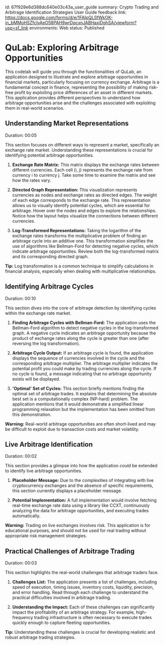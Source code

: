 id: 67f928e6d388dc640e03c43a_user_guide
summary: Crypto Trading and Arbitrage Identification Strategies User Guide
feedback link: https://docs.google.com/forms/d/e/1FAIpQLSfWkOK-in_bMMoHSZfcIvAeO58PAH9wrDqcxnJABHaxiDqhSA/viewform?usp=sf_link
environments: Web
status: Published
# QuLab: Exploring Arbitrage Opportunities

This codelab will guide you through the functionalities of QuLab, an application designed to illustrate and explore arbitrage opportunities in financial markets, particularly focusing on currency exchange. Arbitrage is a fundamental concept in finance, representing the possibility of making risk-free profit by exploiting price differences of an asset in different markets. This application provides different perspectives to understand how arbitrage opportunities arise and the challenges associated with exploiting them in real-world scenarios.

## Understanding Market Representations
Duration: 00:05

This section focuses on different ways to represent a market, specifically an exchange rate market. Understanding these representations is crucial for identifying potential arbitrage opportunities.

1.  **Exchange Rate Matrix:** This matrix displays the exchange rates between different currencies. Each cell (i, j) represents the exchange rate from currency i to currency j. Take some time to examine the matrix and see how the rates vary.

2.  **Directed Graph Representation:** This visualization represents currencies as nodes and exchange rates as directed edges. The weight of each edge corresponds to the exchange rate.  This representation allows us to visually identify potential cycles, which are essential for arbitrage.  Hover over the nodes and edges to explore the relationships. Notice how the layout helps visualize the connections between different currencies.

3.  **Log-Transformed Representations:** Taking the logarithm of the exchange rates transforms the multiplicative problem of finding an arbitrage cycle into an additive one. This transformation simplifies the use of algorithms like Bellman-Ford for detecting negative cycles, which indicate arbitrage opportunities.  Review both the log-transformed matrix and its corresponding directed graph.

<aside class="positive">
<b>Tip:</b> Log transformation is a common technique to simplify calculations in financial analysis, especially when dealing with multiplicative relationships.
</aside>

## Identifying Arbitrage Cycles
Duration: 00:10

This section dives into the core of arbitrage detection by identifying cycles within the exchange rate market.

1.  **Finding Arbitrage Cycles with Bellman-Ford:** The application uses the Bellman-Ford algorithm to detect negative cycles in the log-transformed graph. A negative cycle indicates an arbitrage opportunity because the product of exchange rates along the cycle is greater than one (after reversing the log transformation).

2.  **Arbitrage Cycle Output:** If an arbitrage cycle is found, the application displays the sequence of currencies involved in the cycle and the corresponding arbitrage multiplier. The arbitrage multiplier indicates the potential profit you could make by trading currencies along the cycle. If no cycle is found, a message indicating that no arbitrage opportunity exists will be displayed.

3. **'Optimal' Set of Cycles:** This section briefly mentions finding the optimal set of arbitrage trades.  It explains that determining the absolute best set is a computationally complex (NP-hard) problem. The application mentions that it would demonstrate a simplified linear programming relaxation but the implementation has been omitted from this demonstration.

<aside class="negative">
<b>Warning:</b> Real-world arbitrage opportunities are often short-lived and may be difficult to exploit due to transaction costs and market volatility.
</aside>

## Live Arbitrage Identification
Duration: 00:02

This section provides a glimpse into how the application *could* be extended to identify live arbitrage opportunities.

1.  **Placeholder Message:** Due to the complexities of integrating with live cryptocurrency exchanges and the absence of specific requirements, this section currently displays a placeholder message.

2.  **Potential Implementation:**  A full implementation would involve fetching real-time exchange rate data using a library like CCXT, continuously analyzing the data for arbitrage opportunities, and executing trades automatically.

<aside class="negative">
<b>Warning:</b> Trading on live exchanges involves risk. This application is for educational purposes, and should not be used for real trading without appropriate risk management strategies.
</aside>

## Practical Challenges of Arbitrage Trading
Duration: 00:03

This section highlights the real-world challenges that arbitrage traders face.

1.  **Challenges List:** The application presents a list of challenges, including speed of execution, timing issues, inventory costs, liquidity, precision, and error handling. Read through each challenge to understand the practical difficulties involved in arbitrage trading.

2. **Understanding the Impact:** Each of these challenges can significantly impact the profitability of an arbitrage strategy. For example, high-frequency trading infrastructure is often necessary to execute trades quickly enough to capture fleeting opportunities.

<aside class="positive">
<b>Tip:</b>  Understanding these challenges is crucial for developing realistic and robust arbitrage trading strategies.
</aside>
